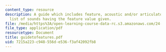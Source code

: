 ```yaml
---
content_type: resource
description: A guide which includes feature, acoustic and/or articulatory definition,
  list of sounds having the feature value given.
file: /media/https%3A/open-learning-course-data-rc.s3.amazonaws.com/24-962-advanced-phonology-spring-2005/7215a223c948556de536f3af42092fb8_guidetofeatures.pdf
file_type: application/pdf
resourcetype: Document
title: guidetofeatures.pdf
uid: 7215a223-c948-556d-e536-f3af42092fb8
---
```

